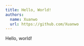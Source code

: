 ```yaml
---
title: Hello, World!
authors:
  name: Xuanwo
  url: https://github.com/Xuanwo
---
```


Hello, world!
